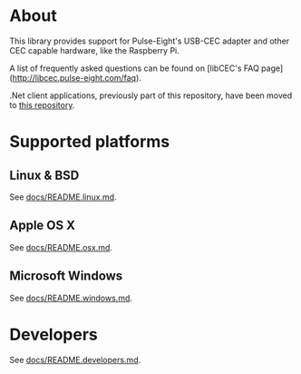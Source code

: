 # About
This library provides support for Pulse-Eight's USB-CEC adapter and other CEC capable hardware, like the Raspberry Pi.

A list of frequently asked questions can be found on [libCEC's FAQ page] (http://libcec.pulse-eight.com/faq).

.Net client applications, previously part of this repository, have been moved to [this repository](https://github.com/Pulse-Eight/cec-dotnet).

# Supported platforms

## Linux & BSD
See [docs/README.linux.md](docs/README.linux.md).

## Apple OS X
See [docs/README.osx.md](docs/README.osx.md).

## Microsoft Windows
See [docs/README.windows.md](docs/README.windows.md).

# Developers
See [docs/README.developers.md](docs/README.developers.md).

